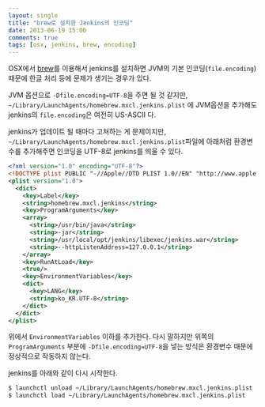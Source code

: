 ```yaml
---
layout: single
title: "brew로 설치한 Jenkins의 인코딩"
date: 2013-06-19 15:00
comments: true
tags: [osx, jenkins, brew, encoding]
---
```


OSX에서 [brew]를 이용해서 jenkins를 설치하면 JVM의 기본 인코딩(`file.encoding`) 때문에 한글 처리 등에 문제가 생기는 경우가 있다.

JVM 옵션으로 `-Dfile.encoding=UTF-8`을 주면 될 것 같지만, `~/Library/LaunchAgents/homebrew.mxcl.jenkins.plist` 에 JVM옵션을 추가해도 jenkins의 `file.encoding`은 여전히 US-ASCII 다.

<!--more -->

jenkins가 업데이트 될 때마다 고쳐하는 게 문제이지만, `~/Library/LaunchAgents/homebrew.mxcl.jenkins.plist`파일에 아래처럼 환경변수를 추가해주면 인코딩을 UTF-8로 jenkins를 띄울 수 있다.

```xml
<?xml version="1.0" encoding="UTF-8"?>
<!DOCTYPE plist PUBLIC "-//Apple//DTD PLIST 1.0//EN" "http://www.apple.com/DTDs/PropertyList-1.0.dt>
<plist version="1.0">
  <dict>
    <key>Label</key>
    <string>homebrew.mxcl.jenkins</string>
    <key>ProgramArguments</key>
    <array>
      <string>/usr/bin/java</string>
      <string>-jar</string>
      <string>/usr/local/opt/jenkins/libexec/jenkins.war</string>
      <string>--httpListenAddress=127.0.0.1</string>
    </array>
    <key>RunAtLoad</key>
    <true/>
    <key>EnvironmentVariables</key>
    <dict>
      <key>LANG</key>
      <string>ko_KR.UTF-8</string>
    </dict>
  </dict>
</plist>
```

위에서 `EnvironmentVariables` 이하를 추가한다. 다시 말하지만 위쪽의 `ProgramArguments` 부분에 `-Dfile.encoding=UTF-8`을 넣는 방식은 환경변수 때문에 정상적으로 작동하지 않는다.

jenkins를 아래와 같이 다시 시작한다.

```bash
$ launchctl unload ~/Library/LaunchAgents/homebrew.mxcl.jenkins.plist
$ launchctl load ~/Library/LaunchAgents/homebrew.mxcl.jenkins.plist
```

[brew]:http://mxcl.github.io/homebrew/

